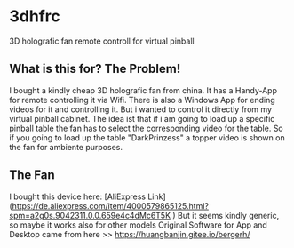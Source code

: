 # 3dhfrc
3D holografic fan remote controll for virtual pinball

## What is this for? The Problem!
I bought a kindly cheap 3D holografic fan from china.
It has a Handy-App for remote controlling it via Wifi.
There is also a Windows App for ending videos for it and controlling it.
But i wanted to control it directly from my virtual pinball cabinet.
The idea ist that if i am going to load up a specific pinball table the fan has to select the corresponding video for the table.
So if you going to load up the table "DarkPrinzess" a topper video is shown on the fan for ambiente purposes.

## The Fan
I bought this device here: [AliExpress Link] (https://de.aliexpress.com/item/4000579865125.html?spm=a2g0s.9042311.0.0.659e4c4dMc6T5K	)
But it seems kindly generic, so maybe it works also for other models
Original Software for App and Desktop came from here >> https://huangbanjin.gitee.io/bergerh/